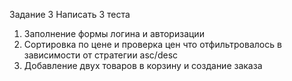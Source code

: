 Задание 3
Написать 3 теста
1. Заполнение формы логина и авторизации
2. Сортировка по цене и проверка цен что отфильтровалось в зависимости от стратегии asc/desc
3. Добавление двух товаров в корзину и создание заказа